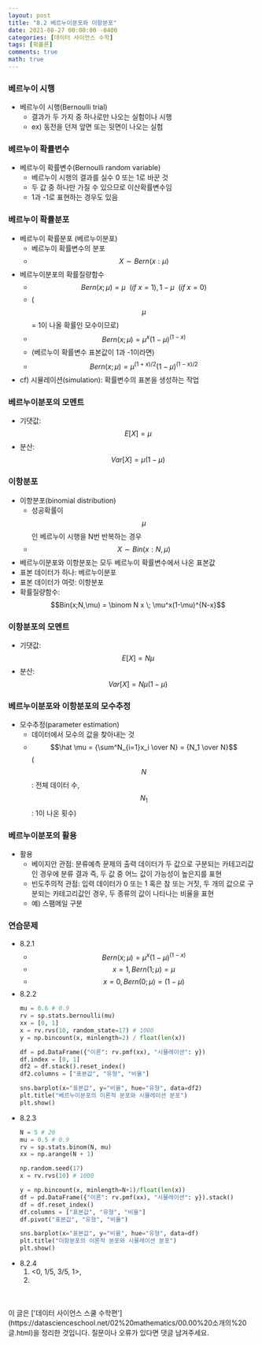 ```yaml
---
layout: post
title: "8.2 베르누이분포와 이항분포"
date: 2021-08-27 00:00:00 -0400
categories: [데이터 사이언스 수학]
tags: [확률론]
comments: true
math: true
---
```


### 베르누이 시행
- 베르누이 시행(Bernoulli trial)
    - 결과가 두 가지 중 하나로만 나오는 실험이나 시행
    - ex) 동전을 던져 앞면 또는 뒷면이 나오는 실험

### 베르누이 확률변수
- 베르누이 확률변수(Bernoulli random variable)
    - 베르누이 시행의 결과를 실수 0 또는 1로 바꾼 것
    - 두 값 중 하나만 가질 수 있으므로 이산확률변수임
    - 1과 -1로 표현하는 경우도 있음

### 베르누이 확률분포
- 베르누이 확률분포 (베르누이분포)
    - 베르누이 확률변수의 분포
    - $$X \sim Bern(x: \mu)$$
- 베르누이분포의 확률질량함수
    - $$Bern(x; \mu) = \mu \ \ (if \ x =1), 1-\mu \ \ (if \ x =0)$$
    - ($$\mu$$= 1이 나올 확률인 모수이므로) 
    - $$Bern(x;\mu) = \mu^x(1-\mu)^{(1-x)}$$
    - (베르누이 확률변수 표본값이 1과 -1이라면)
    - $$Bern(x;\mu) = \mu^{(1+x)/2}(1-\mu)^{(1-x)/2}$$
- cf) 시뮬레이션(simulation): 확률변수의 표본을 생성하는 작업

### 베르누이분포의 모멘트
- 기댓값: $$E[ X ] = \mu$$
- 분산: $$Var[ X ] = \mu (1 - \mu)$$

### 이항분포
- 이항분포(binomial distribution)
    -  성공확률이 $$\mu$$인 베르누이 시행을 N번 반복하는 경우
    -  $$X \sim Bin(x:N, \mu)$$
-  베르누이분포와 이항분포는 모두 베르누이 확률변수에서 나온 표본값
-  표본 데이터가 하나: 베르누이분포
-  표본 데이터가 여럿: 이항분포
- 확률질량함수: $$Bin(x;N,\mu) = \binom N x \; \mu^x(1-\mu)^{N-x}$$

### 이항분포의 모멘트
- 기댓값: $$E[ X ] = N\mu$$
- 분산: $$Var[ X ] = N\mu(1-\mu)$$

### 베르누이분포와 이항분포의 모수추정
- 모수추정(parameter estimation)
    - 데이터에서 모수의 값을 찾아내는 것
    - $$\hat \mu = {\sum^N_{i=1}x_i \over N} = {N_1 \over N}$$ ($$N$$: 전체 데이터 수, $$N_1$$: 1이 나온 횟수)

### 베르누이분포의 활용
- 활용
    - 베이지안 관점: 분류예측 문제의 출력 데이터가 두 값으로 구분되는 카테고리값인 경우에 분류 결과 즉, 두 값 중 어느 값이 가능성이 높은지를 표현
    - 빈도주의적 관점: 입력 데이터가 0 또는 1 혹은 참 또는 거짓, 두 개의 값으로 구분되는 카테고리값인 경우, 두 종류의 값이 나타나는 비율을 표현
    - 예) 스팸메일 구분 

### 연습문제
- 8.2.1
    - $$Bern(x;\mu) = \mu^x(1-\mu)^{(1-x)}$$
    - $$x=1, Bern(1;\mu) = \mu$$
    - $$x=0, Bern(0;\mu) = (1-\mu)$$
- 8.2.2
    ```python
    mu = 0.6 # 0.9
    rv = sp.stats.bernoulli(mu)
    xx = [0, 1]
    x = rv.rvs(10, random_state=17) # 1000
    y = np.bincount(x, minlength=2) / float(len(x))
    
    df = pd.DataFrame({"이론": rv.pmf(xx), "시뮬레이션": y})
    df.index = [0, 1]
    df2 = df.stack().reset_index()
    df2.columns = ["표본값", "유형", "비율"]
    
    sns.barplot(x="표본값", y="비율", hue="유형", data=df2)
    plt.title("베르누이분포의 이론적 분포와 시뮬레이션 분포")
    plt.show()
    ```
- 8.2.3
    ```python
    N = 5 # 20
    mu = 0.5 # 0.9
    rv = sp.stats.binom(N, mu)
    xx = np.arange(N + 1)
    
    np.random.seed(17)
    x = rv.rvs(10) # 1000
    
    y = np.bincount(x, minlength=N+1)/float(len(x))
    df = pd.DataFrame({"이론": rv.pmf(xx), "시뮬레이션": y}).stack()
    df = df.reset_index()
    df.columns = ["표본값", "유형", "비율"]
    df.pivot("표본값", "유형", "비율")
    
    sns.barplot(x="표본값", y="비율", hue="유형", data=df)
    plt.title("이항분포의 이론적 분포와 시뮬레이션 분포")
    plt.show()
    ```
- 8.2.4
    1. <0, 1/5, 3/5, 1>, 
    2. 
    
<br/>
<br/>
이 글은 ['데이터 사이언스 스쿨 수학편'](https://datascienceschool.net/02%20mathematics/00.00%20소개의%20글.html)을 정리한 것입니다.
질문이나 오류가 있다면 댓글 남겨주세요.